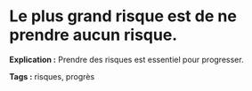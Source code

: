 # Le plus grand risque est de ne prendre aucun risque.

**Explication :** Prendre des risques est essentiel pour progresser.

**Tags :** risques, progrès
